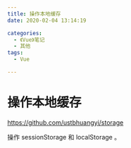 ```yaml
---
title: 操作本地缓存
date: 2020-02-04 13:14:19

categories:
  - 《Vue》笔记
  - 其他
tags:
  - Vue

---
```

# 操作本地缓存

<https://github.com/ustbhuangyi/storage>

操作 sessionStorage 和 localStorage 。
